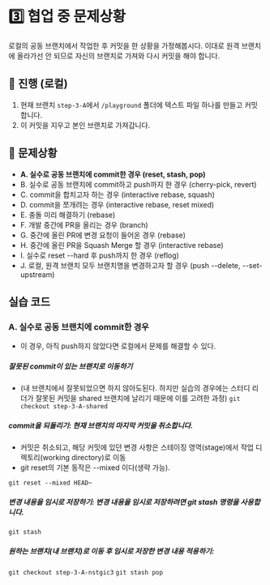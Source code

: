 # 3️⃣️ 협업 중 문제상황

로컬의 공동 브랜치에서 작업한 후 커밋을 한 상황을 가정해봅시다. 이대로 원격 브랜치에 올라가선 안 되므로 자신의 브랜치로 가져와 다시 커밋을 해야 합니다.

## 📜️ 진행 (로컬)

1. 현재 브랜치 `step-3-A`에서 `/playground` 폴더에 텍스트 파일 하나를 만들고 커밋합니다.
2. 이 커밋을 지우고 본인 브랜치로 가져갑니다.

## 🚨️ 문제상황

- **A. 실수로 공동 브랜치에 commit한 경우 (reset, stash, pop)**
- B. 실수로 공동 브랜치에 commit하고 push까지 한 경우 (cherry-pick, revert)
- C. commit을 합치고자 하는 경우 (interactive rebase, squash)
- D. commit을 쪼개려는 경우 (interactive rebase, reset mixed)
- E. 충돌 미리 해결하기 (rebase)
- F. 개발 중간에 PR을 올리는 경우 (branch)
- G. 중간에 올린 PR에 변경 요청이 들어온 경우 (rebase)
- H. 중간에 올린 PR을 Squash Merge 할 경우 (interactive rebase)
- I. 실수로 reset --hard 후 push까지 한 경우 (reflog)
- J. 로컬, 원격 브랜치 모두 브랜치명을 변경하고자 할 경우 (push --delete, --set-upstream)

## 실습 코드

### A. 실수로 공동 브랜치에 commit한 경우

- 이 경우, 아직 push하지 않았다면 로컬에서 문제를 해결할 수 있다.

##### 잘못된 commit이 있는 브랜치로 이동하기

- (내 브랜치에서 잘못되었으면 하지 않아도된다. 하지만 실습의 경우에는 스터디 리더가 잘못된 커밋을 shared 브랜치에 날리기 때문에 이를 고려한 과정)
  `git checkout step-3-A-shared`

##### commit을 되돌리기: 현재 브랜치의 마지막 커밋을 취소합니다.

- 커밋은 취소되고, 해당 커밋에 있던 변경 사항은 스테이징 영역(stage)에서 작업 디렉토리(working directory)로 이동
- git reset의 기본 동작은 --mixed 이다(생략 가능).

`git reset --mixed HEAD~`

##### 변경 내용을 임시로 저장하기: 변경 내용을 임시로 저장하려면 git stash 명령을 사용합니다.

`git stash`

##### 원하는 브랜치(내 브랜치)로 이동 후 임시로 저장한 변경 내용 적용하기:

`git checkout step-3-A-nstgic3`
`git stash pop`
